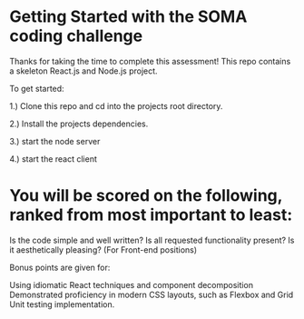 # Getting Started with the SOMA coding challenge

Thanks for taking the time to complete this assessment! This repo contains a skeleton React.js and Node.js project.

To get started:

1.) Clone this repo and cd into the projects root directory.

2.) Install the projects dependencies.

3.) start the node server

4.) start the react client

# You will be scored on the following, ranked from most important to least:

Is the code simple and well written?
Is all requested functionality present?
Is it aesthetically pleasing? (For Front-end positions)

Bonus points are given for:

Using idiomatic React techniques and component decomposition
Demonstrated proficiency in modern CSS layouts, such as Flexbox and Grid
Unit testing implementation.